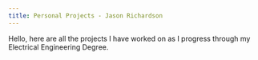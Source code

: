 ```yaml
---
title: Personal Projects - Jason Richardson
---
```


Hello, here are all the projects I have worked on as I progress through my Electrical Engineering Degree.
